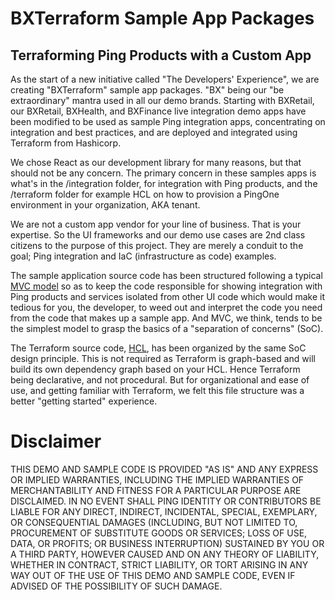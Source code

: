 # BXTerraform Sample App Packages

## Terraforming Ping Products with a Custom App

As the start of a new initiative called "The Developers' Experience", we are creating "BXTerraform" sample app packages. "BX" being our "be extraordinary" mantra used in all our demo brands. Starting with BXRetail, our BXRetail, BXHealth, and BXFinance live integration demo apps have been modified to be used as sample Ping integration apps, concentrating on integration and best practices, and are deployed and integrated using Terraform from Hashicorp.

We chose React as our development library for many reasons, but that should not be any concern. The primary concern in these samples apps is what's in the /integration folder, for integration with Ping products, and the /terraform folder for example HCL on how to provision a PingOne environment in your organization, AKA tenant.

We are not a custom app vendor for your line of business. That is your expertise. So the UI frameworks and our demo use cases are 2nd class citizens to the purpose of this project. They are merely a conduit to the goal; Ping integration and IaC (infrastructure as code) examples.

The sample application source code has been structured following a typical [MVC model](https://developer.mozilla.org/en-US/docs/Glossary/MVC) so as to keep the code responsible for showing integration with Ping products and services isolated from other UI code which would make it tedious for you, the developer, to weed out and interpret the code you need from the code that makes up a sample app. And MVC, we think, tends to be the simplest model to grasp the basics of  a "separation of concerns" (SoC).

The Terraform source code, [HCL](https://developer.hashicorp.com/terraform/language/syntax/configuration), has been organized by the same SoC design principle. This is not required as Terraform is graph-based and will build its own dependency graph based on your HCL. Hence Terraform being declarative, and not procedural. But for organizational and ease of use, and getting familiar with Terraform, we felt this file structure was a better "getting started" experience.


# Disclaimer
THIS DEMO AND SAMPLE CODE IS PROVIDED "AS IS" AND ANY EXPRESS OR IMPLIED WARRANTIES, INCLUDING THE IMPLIED WARRANTIES OF MERCHANTABILITY AND FITNESS FOR A PARTICULAR PURPOSE ARE DISCLAIMED. IN NO EVENT SHALL PING IDENTITY OR CONTRIBUTORS BE LIABLE FOR ANY DIRECT, INDIRECT, INCIDENTAL, SPECIAL, EXEMPLARY, OR CONSEQUENTIAL DAMAGES (INCLUDING, BUT NOT LIMITED TO, PROCUREMENT OF SUBSTITUTE GOODS OR SERVICES; LOSS OF USE, DATA, OR PROFITS; OR BUSINESS INTERRUPTION) SUSTAINED BY YOU OR A THIRD PARTY, HOWEVER CAUSED AND ON ANY THEORY OF LIABILITY, WHETHER IN CONTRACT, STRICT LIABILITY, OR TORT ARISING IN ANY WAY OUT OF THE USE OF THIS DEMO AND SAMPLE CODE, EVEN IF ADVISED OF THE POSSIBILITY OF SUCH DAMAGE.